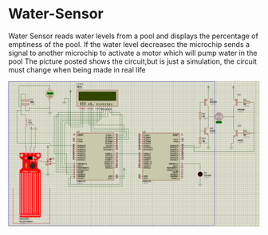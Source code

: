 # Water-Sensor
Water Sensor reads water levels from a pool and displays the percentage of emptiness of the pool.
If the water level decreasec the microchip sends a signal to another microchip to activate a motor which will pump water in the pool
The picture posted shows the circuit,but is just a simulation, the circuit must change when being made in real life

![water sensor](https://github.com/mooazsalem201/Water-Sensor/blob/main/water%20sensor.PNG)
